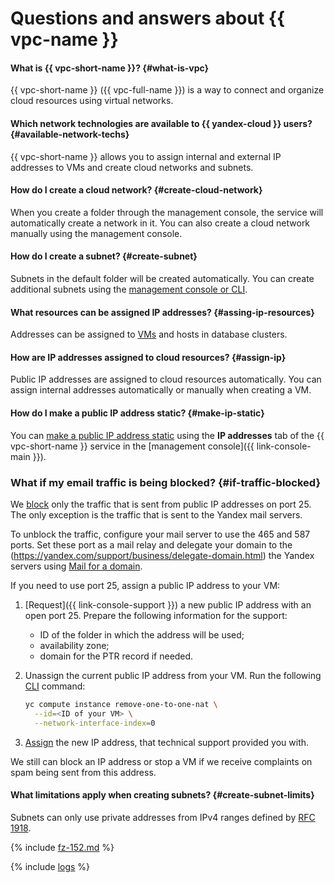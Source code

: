 # Questions and answers about {{ vpc-name }}

#### What is {{ vpc-short-name }}? {#what-is-vpc}

{{ vpc-short-name }} ({{ vpc-full-name }}) is a way to connect and organize cloud resources using virtual networks.

#### Which network technologies are available to {{ yandex-cloud }} users? {#available-network-techs}

{{ vpc-short-name }} allows you to assign internal and external IP addresses to VMs and create cloud networks and subnets.

#### How do I create a cloud network? {#create-cloud-network}

When you create a folder through the management console, the service will automatically create a network in it. You can also create a cloud network manually using the management console.

#### How do I create a subnet? {#create-subnet}

Subnets in the default folder will be created automatically. You can create additional subnets using the [management console or CLI](../operations/subnet-create.md).

#### What resources can be assigned IP addresses? {#assing-ip-resources}

Addresses can be assigned to [VMs](../../compute/concepts/vm.md) and hosts in database clusters.

#### How are IP addresses assigned to cloud resources? {#assign-ip}

Public IP addresses are assigned to cloud resources automatically. You can assign internal addresses automatically or manually when creating a VM.

#### How do I make a public IP address static? {#make-ip-static}

You can [make a public IP address static](../operations/set-static-ip.md) using the **IP addresses** tab of the {{ vpc-short-name }} service in the [management console]({{ link-console-main }}).

### What if my email traffic is being blocked? {#if-traffic-blocked}

We [block](../concepts/limits.md#vpc-egress-traffic-filter) only the traffic that is sent from public IP addresses on port 25. The only exception is the traffic that is sent to the Yandex mail servers.


To unblock the traffic, configure your mail server to use the 465 and 587 ports. Set these port as a mail relay and delegate your domain to the (https://yandex.com/support/business/delegate-domain.html) the Yandex servers using [Mail for a domain](https://habr.com/company/plesk/blog/304204/).


If you need to use port 25, assign a public IP address to your VM:

1. [Request]({{ link-console-support }}) a new public IP address with an open port 25. Prepare the following information for the support:
   * ID of the folder in which the address will be used;
   * availability zone;
   * domain for the PTR record if needed.

1. Unassign the current public IP address from your VM. Run the following [CLI](../../cli/) command:

   ```bash
   yc compute instance remove-one-to-one-nat \
     --id=<ID of your VM> \
     --network-interface-index=0
   ```

1. [Assign](../../compute/operations/vm-control/vm-attach-public-ip.md) the new IP address, that technical support provided you with.

We still can block an IP address or stop a VM if we receive complaints on spam being sent from this address.


#### What limitations apply when creating subnets? {#create-subnet-limits}

Subnets can only use private addresses from IPv4 ranges defined by [RFC 1918](https://tools.ietf.org/html/rfc1918).


{% include [fz-152.md](../../_qa/fz-152.md) %}


{% include [logs](../../_qa/logs.md) %}